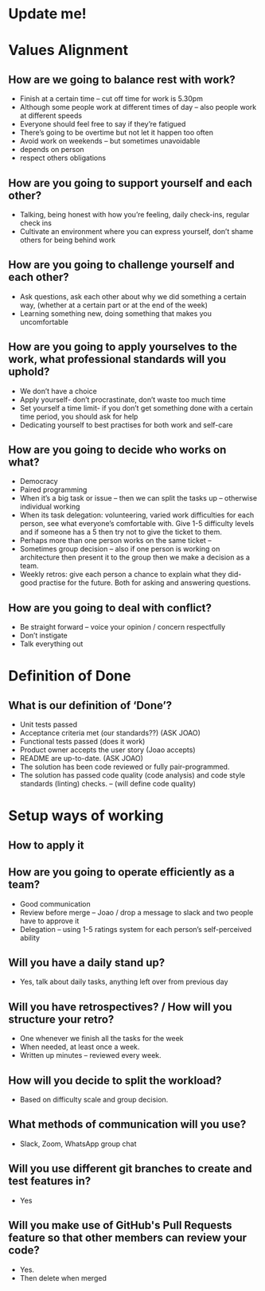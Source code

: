 # Update me!

# Values Alignment 

## How are we going to balance rest with work?
-	Finish at a certain time – cut off time for work is 5.30pm 
-	Although some people work at different times of day – also people work at different speeds
-	Everyone should feel free to say if they’re fatigued 
-	There’s going to be overtime but not let it happen too often
-	Avoid work on weekends – but sometimes unavoidable  
-	depends on person
-	respect others obligations

## How are you going to support yourself and each other?
-	Talking, being honest with how you’re feeling, daily check-ins, regular check ins 
-	Cultivate an environment where you can express yourself, don’t shame others for being behind work

## How are you going to challenge yourself and each other?
-	Ask questions, ask each other about why we did something a certain way, (whether at a certain part or at the end of the week)
-	Learning something new, doing something that makes you uncomfortable

## How are you going to apply yourselves to the work, what professional standards will you uphold?
-	We don’t have a choice 
-	Apply yourself- don’t procrastinate, don’t waste too much time
-	Set yourself a time limit- if you don’t get something done with a certain time period, you should ask for help
-	Dedicating yourself to best practises for both work and self-care

## How are you going to decide who works on what?
-	Democracy 
-	Paired programming 
-	When it’s a big task or issue – then we can split the tasks up – otherwise individual working
-	When its task delegation: volunteering, varied work difficulties for each person, see what everyone’s comfortable with. Give 1-5 difficulty levels and if someone has a 5 then try not to give the ticket to them.
-	Perhaps more than one person works on the same ticket – 
-	Sometimes group decision – also if one person is working on architecture then present it to the group then we make a decision as a team.
-	Weekly retros: give each person a chance to explain what they did- good practise for the future. Both for asking and answering questions. 

## How are you going to deal with conflict? 	
-	Be straight forward – voice your opinion / concern respectfully 
-	Don’t instigate 
-	Talk everything out 


# Definition of Done 

## What is our definition of ‘Done’?

-	Unit tests passed 
-	Acceptance criteria met (our standards??) (ASK JOAO)
-	Functional tests passed (does it work)
-	Product owner accepts the user story (Joao accepts)
-	README are up-to-date. (ASK JOAO)
-	The solution has been code reviewed or fully pair-programmed.
-	The solution has passed code quality (code analysis) and code style standards (linting) checks. – (will define code quality)


# Setup ways of working

## How to apply it
## How are you going to operate efficiently as a team?
-	Good communication 
-	Review before merge – Joao / drop a message to slack and two people have to approve it
-	Delegation – using 1-5 ratings system for each person’s self-perceived ability

## Will you have a daily stand up?
-	Yes, talk about daily tasks, anything left over from previous day

## Will you have retrospectives? / How will you structure your retro?
-	One whenever we finish all the tasks for the week
-	When needed, at least once a week.
-	Written up minutes – reviewed every week.

## How will you decide to split the workload?
-	Based on difficulty scale and group decision.

## What methods of communication will you use?
-	Slack, Zoom, WhatsApp group chat
## Will you use different git branches to create and test features in?
-	Yes
## Will you make use of GitHub's Pull Requests feature so that other members can review your code?
-	Yes. 
-	Then delete when merged

